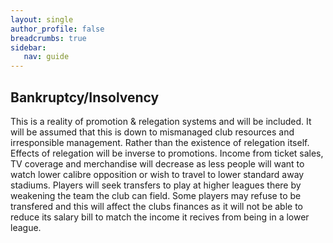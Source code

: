 ```yaml
---
layout: single
author_profile: false
breadcrumbs: true
sidebar:
   nav: guide
---
```

	
## [](#header-2)Bankruptcy/Insolvency
This is a reality of promotion & relegation systems and will be included. It will be assumed that this is down to mismanaged club resources and irresponsible management. Rather than the existence of relegation itself. Effects of relegation will be inverse to promotions. Income from ticket sales, TV coverage and merchandise will decrease as less people will want to watch lower calibre opposition or wish to travel to lower standard away stadiums. Players will seek transfers to play at higher leagues there by weakening the team the club can field. Some players may refuse to be transfered and this will affect the clubs finances as it will not be able to reduce its salary bill to match the income it recives from being in a lower league.






